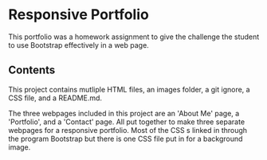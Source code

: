 # Responsive Portfolio

This portfolio was a homework assignment to give the challenge the student to use Bootstrap effectively in a web page.

## Contents

This project contains mutliple HTML files, an images folder, a git ignore, a CSS file, and a README.md. 

The three webpages included in this project are an 'About Me' page, a 'Portfolio', and a 'Contact' page. All put together to make three separate webpages for a responsive portfolio. Most of the CSS s linked in through the program Bootstrap but there is one CSS file put in for a background image.
